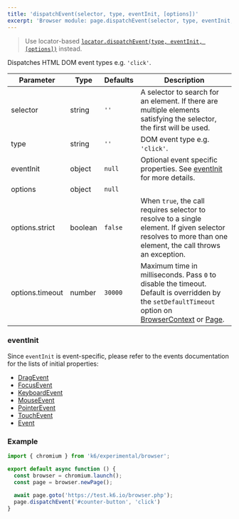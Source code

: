 ```yaml
---
title: 'dispatchEvent(selector, type, eventInit, [options])'
excerpt: 'Browser module: page.dispatchEvent(selector, type, eventInit, [options]) method'
---
```


<Blockquote mod="note" title="">

Use locator-based [`locator.dispatchEvent(type, eventInit, [options])`](/javascript-api/k6-experimental/browser/locator/dispatchevent/) instead.

</Blockquote>

Dispatches HTML DOM event types e.g. `'click'`.

<TableWithNestedRows>

| Parameter       | Type   | Defaults | Description                                                                                                                                                                                                                           |
|-----------------|--------|----------|---------------------------------------------------------------------------------------------------------------------------------------------------------------------------------------------------------------------------------------|
| selector        | string | `''`     |  A selector to search for an element. If there are multiple elements satisfying the selector, the first will be used.                                                                                                                 |
| type            | string | `''`     | DOM event type e.g. `'click'`.                                                                                                                                                                                                        |
| eventInit       | object | `null`   | Optional event specific properties. See [eventInit](#eventinit) for more details.                                                                                                                                                     |
| options         | object | `null`   |                                                                                                                                                                                                                                       |
| options.strict  | boolean| `false`  | When `true`, the call requires selector to resolve to a single element. If given selector resolves to more than one element, the call throws an exception.                                                                            |
| options.timeout | number | `30000`  | Maximum time in milliseconds. Pass `0` to disable the timeout. Default is overridden by the `setDefaultTimeout` option on [BrowserContext](/javascript-api/k6-experimental/browser/browsercontext/) or [Page](/javascript-api/k6-experimental/browser/page/). |

</TableWithNestedRows>

### eventInit

Since `eventInit` is event-specific, please refer to the events documentation for the lists of initial properties:

- [DragEvent](https://developer.mozilla.org/en-US/docs/Web/API/DragEvent/DragEvent)
- [FocusEvent](https://developer.mozilla.org/en-US/docs/Web/API/FocusEvent/FocusEvent)
- [KeyboardEvent](https://developer.mozilla.org/en-US/docs/Web/API/KeyboardEvent/KeyboardEvent)
- [MouseEvent](https://developer.mozilla.org/en-US/docs/Web/API/MouseEvent/MouseEvent)
- [PointerEvent](https://developer.mozilla.org/en-US/docs/Web/API/PointerEvent/PointerEvent)
- [TouchEvent](https://developer.mozilla.org/en-US/docs/Web/API/TouchEvent/TouchEvent)
- [Event](https://developer.mozilla.org/en-US/docs/Web/API/Event/Event)

### Example

<CodeGroup labels={[]}>

```javascript
import { chromium } from 'k6/experimental/browser';

export default async function () {
  const browser = chromium.launch();
  const page = browser.newPage();
  
  await page.goto('https://test.k6.io/browser.php');
  page.dispatchEvent('#counter-button', 'click')
}
```

</CodeGroup>

